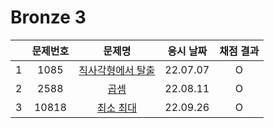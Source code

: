 # Bronze 3

|     | 문제번호 |             문제명             | 응시 날짜 | 채점 결과 |
| :-: | :------: | :----------------------------: | :-------: | :-------: |
|  1  |   1085   | [직사각형에서 탈출](./1085.js) | 22.07.07  |     O     |
|  2  |   2588   |       [곱셈](./2588.js)        | 22.08.11  |     O     |
|  3  |  10818   |    [최소 최대](./10818.js)     | 22.09.26  |     O     |
